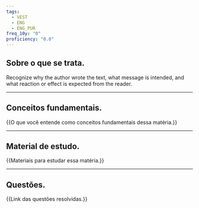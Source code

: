 ```yaml
---
tags:
  - VEST
  - ENG
  - ENG_PUR
freq_10y: "0"
proficiency: "0.0"
---
```

## Sobre o que se trata.

Recognize why the author wrote the text, what message is intended, and what reaction or effect is expected from the reader.

--- 
## Conceitos fundamentais.

{{O que você entende como conceitos fundamentais dessa matéria.}}

---
## Material de estudo.

{{Materiais para estudar essa matéria.}}

--- 
## Questões.

{{Link das questões resolvidas.}}